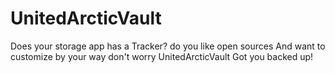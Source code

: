 # UnitedArcticVault
Does your storage app has a Tracker? do you like open sources And want to customize by your way don't worry UnitedArcticVault Got you backed up!
